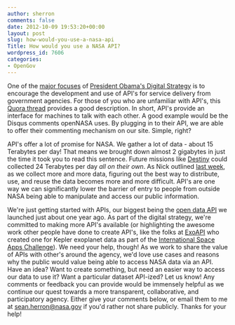 ```yaml
---
author: sherron
comments: false
date: 2012-10-09 19:53:20+00:00
layout: post
slug: how-would-you-use-a-nasa-api
Title: How would you use a NASA API?
wordpress_id: 7606
categories:
- OpenGov
---
```


One of the [major focuses](http://www.whitehouse.gov/sites/default/files/omb/egov/digital-government/digital-government.html#open-data-default) of [President Obama's Digital Strategy](http://whitehouse.gov/digitalgov) is to encourage the development and use of API's for service delivery from government agencies. For those of you who are unfamiliar with API's, this [Quora thread](http://www.quora.com/APIs/What-is-an-API-in-layman-terms) provides a good description. In short, API's provide an interface for machines to talk with each other. A good example would be the Disqus comments openNASA uses. By plugging in to their API, we are able to offer their commenting mechanism on our site. Simple, right?

API's offer a lot of promise for NASA. We gather a lot of data - about 15 Terabytes per day! That means we brought down almost 2 gigabytes in just the time it took you to read this sentence. Future missions like [Destiny](http://en.wikipedia.org/wiki/Dark_Energy_Space_Telescope) could collected 24 Terabytes per day _all on their own_. As Nick outlined [last week](http://open.nasa.gov/blog/2012/10/04/what-is-nasa-doing-with-big-data-today/), as we collect more and more data, figuring out the best way to distribute, use, and reuse the data becomes more and more difficult. API's are one way we can significantly lower the barrier of entry to people from outside NASA being able to manipulate and access our public information.

We're just getting started with APIs, our biggest being the [open data API](http://data.nasa.gov/api-info) we launched just about one year ago. As part of the digital strategy, we're committed to making more API's available (or highlighting the awesome work other people have done to create API's, like the folks at [ExoAPI](http://exoapi.com/) who created one for Kepler exoplanet data as part of the [International Space Apps Challenge](http://spaceappschallenge.org)). We need your help, though! As we work to share the value of APIs with other's around the agency, we'd love use cases and reasons why the public would value being able to access NASA data via an API. Have an idea? Want to create something, but need an easier way to access our data to use it? Want a particular dataset API-ized? Let us know! Any comments or feedback you can provide would be immensely helpful as we continue our quest towards a more transparent, collaborative, and participatory agency. Either give your comments below, or email them to me at [sean.herron@nasa.gov](mailto:sean.herron@nasa.gov) if you'd rather not share publicly. Thanks for your help!
